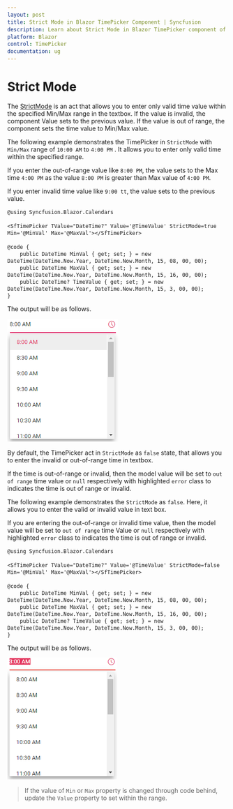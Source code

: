 ```yaml
---
layout: post
title: Strict Mode in Blazor TimePicker Component | Syncfusion 
description: Learn about Strict Mode in Blazor TimePicker component of Syncfusion, and more details.
platform: Blazor
control: TimePicker
documentation: ug
---
```


# Strict Mode

The [StrictMode](https://help.syncfusion.com/cr/blazor/Syncfusion.Blazor~Syncfusion.Blazor.Calendars.SfTimePicker%601~StrictMode.html)
is an act that allows you to enter only valid time value within the specified Min/Max
range in the textbox. If the value is invalid, the component Value sets to the previous value.
If the value is
out of range, the component sets the time value to Min/Max value.

The following example demonstrates the TimePicker in `StrictMode` with `Min/Max` range of `10:00 AM` to
`4:00 PM` . It allows you to enter
only valid time within the specified range.

If you enter the out-of-range value like
`8:00 PM`,
the value sets to the Max time `4:00 PM` as the value `8:00 PM` is greater than Max value
of `4:00 PM`.

If you enter invalid time value like `9:00 tt`, the value sets to the previous value.

```cshtml
@using Syncfusion.Blazor.Calendars

<SfTimePicker TValue="DateTime?" Value='@TimeValue' StrictMode=true Min='@MinVal' Max='@MaxVal'></SfTimePicker>

@code {
    public DateTime MinVal { get; set; } = new DateTime(DateTime.Now.Year, DateTime.Now.Month, 15, 08, 00, 00);
    public DateTime MaxVal { get; set; } = new DateTime(DateTime.Now.Year, DateTime.Now.Month, 15, 16, 00, 00);
    public DateTime? TimeValue { get; set; } = new DateTime(DateTime.Now.Year, DateTime.Now.Month, 15, 3, 00, 00);
}
```

The output will be as follows.

![TimePicker](./images/strictmode.png)

By default, the TimePicker act in `StrictMode` as `false` state, that allows you to enter the invalid or out-of-range time in textbox.

If the time is out-of-range or invalid, then the model value will be set to `out of range` time
value or `null` respectively with highlighted `error` class to indicates the time is out of range or invalid.

The following example demonstrates the `StrictMode` as `false`. Here, it allows you to enter the
valid or invalid value in text box.

If you are entering the out-of-range or invalid time value, then the model value will be set to
`out of range` time Value or `null` respectively with highlighted `error` class to indicates the time is out of range or invalid.

```cshtml
@using Syncfusion.Blazor.Calendars

<SfTimePicker TValue="DateTime?" Value='@TimeValue' StrictMode=false Min='@MinVal' Max='@MaxVal'></SfTimePicker>

@code {
    public DateTime MinVal { get; set; } = new DateTime(DateTime.Now.Year, DateTime.Now.Month, 15, 08, 00, 00);
    public DateTime MaxVal { get; set; } = new DateTime(DateTime.Now.Year, DateTime.Now.Month, 15, 16, 00, 00);
    public DateTime? TimeValue { get; set; } = new DateTime(DateTime.Now.Year, DateTime.Now.Month, 15, 3, 00, 00);
}
```

The output will be as follows.

![TimePicker](./images/strictmode_false.png)

> If the value of `Min` or `Max` property is changed through code behind, update the `Value` property to set within the range.
